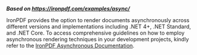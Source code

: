 ***Based on <https://ironpdf.com/examples/async/>***

IronPDF provides the option to render documents asynchronously across different versions and implementations including .NET 4+, .NET Standard, and .NET Core. To access comprehensive guidelines on how to employ asynchronous rendering techniques in your development projects, kindly refer to the [IronPDF Asynchronous Documentation](https://ironpdf.com/how-to/async/).